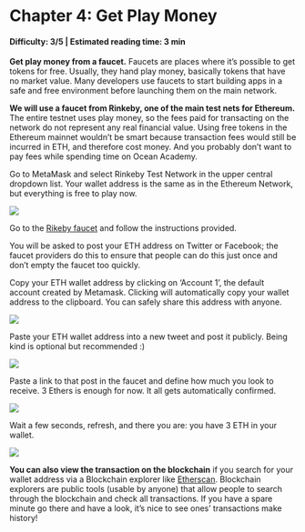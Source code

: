 # Chapter 4: Get Play Money
#### Difficulty: **3/5** \| Estimated reading time: **3 min**

<dialog character="squid">Excellent, you have the first piece of equipment now. If you want to do anything in the blockchain waters rather than watching from the surface, you will need to dive into it, and you will need oxygen for that. ETH provides the gas you need to stay below the surface.</dialog>

**Get play money from a faucet.**
Faucets are places where it’s possible to get tokens for free. Usually, they hand play money, basically tokens that have no market value. Many developers use faucets to start building apps in a safe and free environment before launching them on the main network.

**We will use a faucet from Rinkeby, one of the main test nets for Ethereum.** The entire testnet uses play money, so the fees paid for transacting on the network do not represent any real financial value. Using free tokens in the Ethereum mainnet wouldn’t be smart because transaction fees would still be incurred in ETH, and therefore cost money. And you probably don’t want to pay fees while spending time on Ocean Academy.

Go to MetaMask and select Rinkeby Test Network in the upper central dropdown list. Your wallet address is the same as in the Ethereum Network, but everything is free to play now.

<img src="/images/chapter4_0.png" />

Go to the [Rikeby faucet](https://faucet.rinkeby.io/) and follow the instructions provided.

You will be asked to post your ETH address on Twitter or Facebook; the faucet providers do this to ensure that people can do this just once and don’t empty the faucet too quickly.

Copy your ETH wallet address by clicking on ‘Account 1’, the default account created by Metamask. Clicking will automatically copy your wallet address to the clipboard. You can safely share this address with anyone.

<img src="/images/chapter4_1.png" />

Paste your ETH wallet address into a new tweet and post it publicly.
Being kind is optional but recommended :)

<img src="/images/chapter4_2.png" />

Paste a link to that post in the faucet and define how much you look to receive.
3 Ethers is enough for now. It all gets automatically confirmed.

<img src="/images/chapter4_4.png" />

Wait a few seconds, refresh, and there you are: you have 3 ETH in your wallet.

<img src="/images/chapter4_5.png" />

**You can also view the transaction on the blockchain** if you search for your wallet address via a Blockchain explorer like [Etherscan](https://etherscan.io/).
Blockchain explorers are public tools (usable by anyone) that allow people to search through the blockchain and check all transactions.
If you have a spare minute go there and have a look, it’s nice to see ones’ transactions make history!
